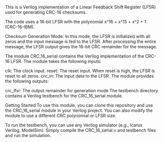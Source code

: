 This is a Verilog implementation of a Linear Feedback Shift Register (LFSR) used for generating CRC-16 checksums.

The code uses a 16-bit LFSR with the polynomial x^16 + x^15 + x^2 + 1 (CRC-16-IBM). 

Checksum Generation Mode: In this mode, the LFSR is initialized with all zeros and the input message is fed to the LFSR. After processing the entire message, the LFSR output gives the 16-bit CRC remainder for the message.

The module CRC_16_serial contains the Verilog implementation of the CRC-16 LFSR. The module takes the following inputs:

clk: The clock input.
reset: The reset input. When reset is high, the LFSR is reset to all zeros.
crc_in: The input data to the LFSR.
The module provides the following outputs:

crc_lfsr: The output remainder for generation mode 
The testbench directory contains a Verilog testbench for the CRC_16_serial module.  

Getting Started
To use this module, you can clone this repository and use the CRC_16_serial module in your Verilog project. You can also modify the module to use a different CRC polynomial or LFSR size.

To run the testbench, you can use any Verilog simulator (e.g., Icarus Verilog, ModelSim). Simply compile the CRC_16_serial.v and testbench files and run the simulation.
